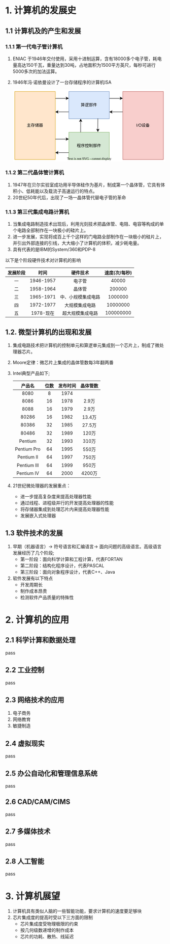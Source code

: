 # 1. 计算机的发展史

## 1.1 计算机及的产生和发展

### 1.1.1 第一代电子管计算机

1. ENIAC 于1946年交付使用，采用十进制运算，含有18000多个电子管，耗电量高达150千瓦，重量达到30吨，占地面积为1500平方英尺，每秒可进行5000多次的加法运算。

2. 1946年冯·诺依曼设计了一台存储程序的计算机ISA

   <img src="./image/ch02_00_00.svg" style="display:block; margin:0 auto;">

### 1.1.2 第二代晶体管计算机

1. 1947年在贝尔实验室成功用半导体硅作为基片，制成第一个晶体管，它具有体积小、低耗能以及载流子高速运行的特点。
2. 20世纪50年代后，出现了一场一晶体管代替电子管的革命

### 1.1.3 第三代集成电路计算机

1. 当集成电路制造技术出现后，利用光刻技术把晶体管、电阻、电容等构成的单个电路全部制作在一块极小的硅片上。
2. 进一步发展，实现将成百上千个这样的门电路全部制作在一块极小的硅片上，并引出外部连接的引线，大大缩小了计算机的体积，减少耗电量。
3. 具有代表的是IBM的System/360和PDP-8

以下是个阶段硬件技术对计算机的影响

| 发展阶段 |   时间    |      硬件技术      | 速度(次/每秒) |
| :------: | :-------: | :----------------: | :-----------: |
|    一    | 1946-1957 |       电子管       |     40000     |
|    二    | 1958-1964 |       晶体管       |    200000     |
|    三    | 1965-1971 | 中、小规模集成电路 |    1000000    |
|    四    | 1972-1977 |   大规模集成电路   |   10000000    |
|    五    | 1978-现在 |  超大规模集成电路  |   100000000   |



## 1.2. 微型计算机的出现和发展

1. 集成电路技术把计算机的控制单元和算逻单元集成到一个芯片上，制成了微处理器芯片。

2. Moore定律：微芯片上集成的晶体管数每3年翻两番

3. Intel典型产品如下;

   |      产品名       | 位数 | 发布时间 | 晶体管数 |
   | :---------------: | :--: | :------: | :------: |
   |       8080        |  8   |   1974   |          |
   |       8086        |  16  |   1978   |  2.9万   |
   |       8088        |  16  |   1979   |  2.9万   |
   |       80286       |  16  |   1982   |  13.4万  |
   |       80386       |  32  |   1985   |  27.5万  |
   |       80486       |  32  |   1989   |  120万   |
   |      Pentium      |  32  |   1993   |  310万   |
   |    Pentium Pro    |  64  |   1995   |  550万   |
   | Pentium Ⅱ |  64  |   1997   |  750万   |
   | Pentium Ⅲ |  64  |   1999   |  950万   |
   | Pentium Ⅳ |  64  |   2000   |  4200万  |

4. 21世纪微处理器的发展重点：

   - 进一步提高复杂度来提高处理器性能
   - 通过线程、进程级并行的开发提高处理器的性能
   - 将存储器集成到处理芯片内来提高处理器性能
   - 发展嵌入式处理器

   

## 1.3 软件技术的发展

1. 早期（机器语言）$\to$ 符号语言和汇编语言$\to$ 面向问题的高级语言。高级语言发展经历了几个阶段;
   - 第一阶段：面向科学计算和工程计算，代表FORTAN
   - 第二阶段：结构化程序设计，代表PASCAL
   - 第三阶段：面向对象程序设计，代表C++、Java
2. 软件发展有以下特点
   - 开发周期长
   - 制作成本昂贵
   - 检测软件产品质量的特殊性



# 2. 计算机的应用

## 2.1 科学计算和数据处理

pass

## 2.2 工业控制

pass

## 2.3 网络技术的应用

1. 电子商务
2. 网络教育
3. 敏捷制造



## 2.4 虚拟现实

pass

## 2.5 办公自动化和管理信息系统

pass

## 2.6 CAD/CAM/CIMS

pass

## 2.7 多媒体技术

pass

## 2.8 人工智能

pass

# 3. 计算机展望

1. 计算机具有类似人脑的一些智能功能，要求计算机的速度要足够块
2. 芯片集成度的提高时受以下三方面的限制
   - 芯片集成度受物理极限的约束
   - 按几何级数递增的制作成本
   - 芯片的功耗、散热、线延迟
